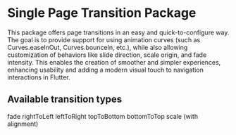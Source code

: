 # Single Page Transition Package
This package offers page transitions in an easy and quick-to-configure way. The goal is to provide support for using animation curves (such as Curves.easeInOut, Curves.bounceIn, etc.), while also allowing customization of behaviors like slide direction, scale origin, and fade intensity. This enables the creation of smoother and simpler experiences, enhancing usability and adding a modern visual touch to navigation interactions in Flutter.

## Available transition types
fade
rightToLeft
leftToRight
topToBottom
bottomToTop
scale (with alignment)
